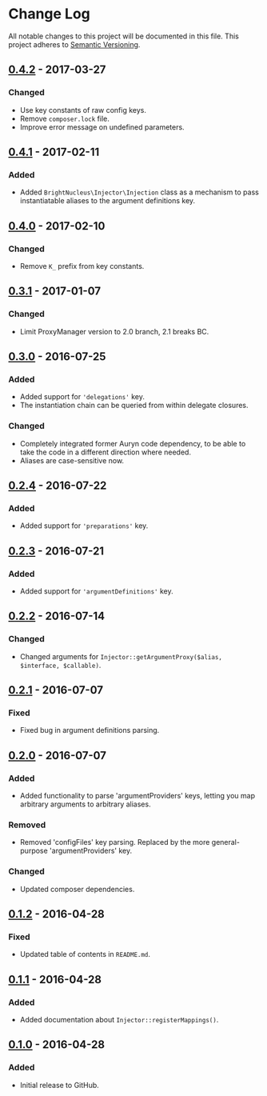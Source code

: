 # Change Log
All notable changes to this project will be documented in this file.
This project adheres to [Semantic Versioning](http://semver.org/).

## [0.4.2] - 2017-03-27
### Changed
- Use key constants of raw config keys.
- Remove `composer.lock` file.
- Improve error message on undefined parameters.

## [0.4.1] - 2017-02-11
### Added
- Added `BrightNucleus\Injector\Injection` class as a mechanism to pass instantiatable aliases to the argument definitions key.

## [0.4.0] - 2017-02-10
### Changed
- Remove `K_` prefix from key constants.

## [0.3.1] - 2017-01-07
### Changed
- Limit ProxyManager version to 2.0 branch, 2.1 breaks BC.

## [0.3.0] - 2016-07-25
### Added
- Added support for `'delegations'` key.
- The instantiation chain can be queried from within delegate closures.

### Changed
- Completely integrated former Auryn code dependency, to be able to take the code in a different direction where needed.
- Aliases are case-sensitive now.

## [0.2.4] - 2016-07-22
### Added
- Added support for `'preparations'` key.

## [0.2.3] - 2016-07-21
### Added
- Added support for `'argumentDefinitions'` key.

## [0.2.2] - 2016-07-14
### Changed
- Changed arguments for `Injector::getArgumentProxy($alias, $interface, $callable)`.

## [0.2.1] - 2016-07-07
### Fixed
- Fixed bug in argument definitions parsing.

## [0.2.0] - 2016-07-07
### Added
- Added functionality to parse 'argumentProviders' keys, letting you map arbitrary arguments to arbitrary aliases.

### Removed
- Removed 'configFiles' key parsing. Replaced by the more general-purpose 'argumentProviders' key.

### Changed
- Updated composer dependencies.

## [0.1.2] - 2016-04-28
### Fixed
- Updated table of contents in `README.md`.

## [0.1.1] - 2016-04-28
### Added
- Added documentation about `Injector::registerMappings()`.

## [0.1.0] - 2016-04-28
### Added
- Initial release to GitHub.

[0.4.2]: https://github.com/brightnucleus/injector/compare/v0.4.1...v0.4.2
[0.4.1]: https://github.com/brightnucleus/injector/compare/v0.4.0...v0.4.1
[0.4.0]: https://github.com/brightnucleus/injector/compare/v0.3.1...v0.4.0
[0.3.1]: https://github.com/brightnucleus/injector/compare/v0.3.0...v0.3.1
[0.3.0]: https://github.com/brightnucleus/injector/compare/v0.2.4...v0.3.0
[0.2.4]: https://github.com/brightnucleus/injector/compare/v0.2.3...v0.2.4
[0.2.3]: https://github.com/brightnucleus/injector/compare/v0.2.2...v0.2.3
[0.2.2]: https://github.com/brightnucleus/injector/compare/v0.2.1...v0.2.2
[0.2.1]: https://github.com/brightnucleus/injector/compare/v0.2.0...v0.2.1
[0.2.0]: https://github.com/brightnucleus/injector/compare/v0.1.2...v0.2.0
[0.1.2]: https://github.com/brightnucleus/injector/compare/v0.1.1...v0.1.2
[0.1.1]: https://github.com/brightnucleus/injector/compare/v0.1.0...v0.1.1
[0.1.0]: https://github.com/brightnucleus/injector/compare/v0.0.0...v0.1.0
